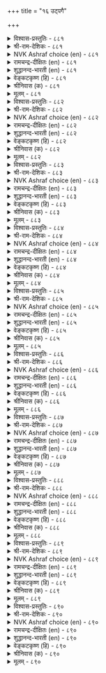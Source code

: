 +++
title = "१६ उट्पगै"

+++


<details><summary>विश्वास-प्रस्तुतिः - ८८१</summary>

निऴल्नीरुम् इऩ्ऩाद इऩ्ऩा तमर्नीरुम्
इऩ्ऩावाम् इऩ्ऩा सॆयिऩ्। ८८१
</details>

<details><summary>श्री-राम-देशिकः - ८८१</summary>

अधिकारः ८९. आन्तरवैरम्  
रोगप्रदे यदि जलच्छाये त्याज्ये यथा जनैः ।  
ज्ञातयो दुःखदास्तद्वत् त्यज्या ह्यान्तरवैरिणः ॥ ८८१॥
</details>

<details><summary>NVK Ashraf choice (en) - ८८१</summary>

०८८१
Even shade and water unwholesome can harm
Likewise one’s kinsmen if they hurt. * ((P.S. Sundaram))
(P.S. Sundaram)
</details>

<details><summary>रामचन्द्र-दीक्षितः (en) - ८८१</summary>

881 niḻaṉīrum iṉṉāta iṉṉā tamarnīrum  
iṉṉāvām iṉṉā ceyiṉ.

881\. Even shade and water, wholesome as they are, become pernicious where not needed; our kith and kin likewise are.  
</details>

<details><summary>शुद्धानन्द-भारती (en) - ८८१</summary>

1\. நிழல்நீரும் இன்னாத இன்னா தமர்நீரும்  
இன்னாவாம் இன்னா செயின்.  
Traitorous kinsmen will make you sad  
As water and shade do harm when bad.        881  
</details>

<details><summary>वेङ्कटकृष्ण (हि) - ८८१</summary>

881
छाया, जल भी हैं बुरे, जब करते हैं हानि ।  
स्वजन-भाव भी हैं बुरे, यदि देते हैं ग्लानि ॥
</details>

<details><summary>श्रीनिवास (क) - ८८१</summary>

881. तम्पॆरॆयबल्ल नॆळलू नीरू असुखकरवादरॆ अदरिन्द बाधॆयुण्टागुवुदु; अदे रीति बन्धुगळ स्वभाववु
अहितकरवागिद्दरॆ अदरिन्द कॆडुके सम्भविसुवुदु.

</details>

<details><summary>मूलम् - ८८१</summary>

निऴल्नीरुम् इऩ्ऩाद इऩ्ऩा तमर्नीरुम्
इऩ्ऩावाम् इऩ्ऩा सॆयिऩ्। ८८१
</details>

<details><summary>विश्वास-प्रस्तुतिः - ८८२</summary>

वाळ्बोल पगैवरै अञ्जऱ्क अञ्जुग
केळ्बोल् पगैवर् तॊडर्बु। ८८२
</details>

<details><summary>श्री-राम-देशिकः - ८८२</summary>

असितुल्यान् व्यक्तशत्रून् दृष्ट्वा भीतिः कुतो वृथा ।  
बन्धुवेषान् गूढशत्रून् दृष्ट्वा मेतव्य मेव हि ॥ ८८२॥
</details>

<details><summary>NVK Ashraf choice (en) - ८८२</summary>

०८८२
No need to fear an enemy wielding a sword.
Beware of enemies posing as friends. *
(K. Krishnaswamy & Vijaya Ramkumar)
</details>

<details><summary>रामचन्द्र-दीक्षितः (en) - ८८२</summary>

882 vāḷpōl pakaivarai añcaṟka añcuka  
kēḷpōl pakaivar toṭarpu.

882\. Be not afraid of open enemies with drawn swords; but beware of false friends.  
</details>

<details><summary>शुद्धानन्द-भारती (en) - ८८२</summary>

2\. வாள்போல் பகைவரை அஞ்சற்க அஞ்சுக  
கேள்போல் பகைவர் தொடர்பு.  
You need not sword-like kinsmen fear  
Fear foes who feign as kinsmen dear.        882  
</details>

<details><summary>वेङ्कटकृष्ण (हि) - ८८२</summary>

882
डरना मत उस शत्रु से, जो है खड्ग समान ।  
डर उस रिपु के मेल से, जो है मित्र समान ॥
</details>

<details><summary>श्रीनिवास (क) - ८८२</summary>

882. कत्तियन्तॆ बहिरङ्गवागिये प्रकटवागुव हगॆगळिगॆ अञ्जबारदु; आदरॆ गॆळॆयरन्तॆ प्रकटिसि ऒळगॆ हगॆ
साधिसुववर सम्बन्धद बग्गॆ अञ्जॆ बेकु.

</details>

<details><summary>मूलम् - ८८२</summary>

वाळ्बोल पगैवरै अञ्जऱ्क अञ्जुग
केळ्बोल् पगैवर् तॊडर्बु। ८८२
</details>

<details><summary>विश्वास-प्रस्तुतिः - ८८३</summary>

उट्पगै अञ्जित्तऱ् काक्क उलैविडत्तु
मट्पगैयिऩ् माणत् तॆऱुम्। ८८३
</details>

<details><summary>श्री-राम-देशिकः - ८८३</summary>

गूढशत्रुभयादात्मरक्षणं युज्यते सदा ।  
अन्यथा नाशमाप्नोति सूचीच्छिन्नघटो यथा ॥ ८८३॥
</details>

<details><summary>NVK Ashraf choice (en) - ८८३</summary>

०८८३
Guard against the foe within, lest he strike you
In times of peril like the potter's knife. *
(K. Kannan), (P.S. Sundaram)
</details>

<details><summary>रामचन्द्र-दीक्षितः (en) - ८८३</summary>

883 uṭpakai añcittaṟ kākka ulaiviṭattu  
maṭpakaiyiṉ māṇat teṟum.

883\. Guard yourselves against your enemies from within. In your trying hour they will undermine your strength, like the potter’s knife, cleaving the mind asunder.  
</details>

<details><summary>शुद्धानन्द-भारती (en) - ८८३</summary>

3\. உட்பகை அஞ்சித்தற் காக்க உலைவுஇடத்து  
மட்பகையின் மாணத் தெறும்.  
The secret foe in days evil  
Will cut you, beware, like potters' steel.        883  
</details>

<details><summary>वेङ्कटकृष्ण (हि) - ८८३</summary>

883
बचना अन्त: शत्रु से, उनके खा कर त्रास ।  
मिट्टी-छेदक ज्यों करें, थका देख वे नाश ॥
</details>

<details><summary>श्रीनिवास (क) - ८८३</summary>

883. ऒळ हगॆगॆ अञ्जि तन्नन्नु (तानु) कापाडिकॊळ्ळबेकु; इल्लवादरॆ कुम्बारन आयुधदन्तॆ, दुर्बलगळिगॆयल्लि, तप्पदॆ
अळिवु तरुत्तदॆ.

</details>

<details><summary>मूलम् - ८८३</summary>

उट्पगै अञ्जित्तऱ् काक्क उलैविडत्तु
मट्पगैयिऩ् माणत् तॆऱुम्। ८८३
</details>

<details><summary>विश्वास-प्रस्तुतिः - ८८४</summary>

मऩमाणा उट्पगै तोऩ्ऱिऩ् इऩमाणा
एदम् पलवुम् तरुम्। ८८४
</details>

<details><summary>श्री-राम-देशिकः - ८८४</summary>

असंस्कृतमनस्केन गूढवैरं भवेद्यदि ।  
बन्धुनाशकरान् दोषान् तदा प्राप्नोत्ययं जनः ॥ ८८४॥
</details>

<details><summary>NVK Ashraf choice (en) - ८८४</summary>

०८८४
When hidden hatreds lurk in the mind,
Myriad miseries manifest among kin. *
(Satguru Subramuniyaswami)
</details>

<details><summary>रामचन्द्र-दीक्षितः (en) - ८८४</summary>

884 maṉammāṇā uṭpakai tōṉṟiṉ iṉammāṇā  
ētam palavum tarum.

884\. The land is seething with dissensions when the foes from within, appear on the scene.  
</details>

<details><summary>शुद्धानन्द-भारती (en) - ८८४</summary>

4\. மனமாணா உட்பகை தோன்றின் இனமாணா  
ஏதம் பலவுந் தரும்.  
The evil-minded foe within  
Foments trouble, spoils kinsmen!        884  
</details>

<details><summary>वेङ्कटकृष्ण (हि) - ८८४</summary>

884
मन में बिना लगाव के, यदि हो अन्तवैंर ।  
बन्धु-भेद-कारक कई, करता है वह गैर ॥
</details>

<details><summary>श्रीनिवास (क) - ८८४</summary>

884. मनस्सु परिवर्तिसलागद ऒळहगॆयु अरसनिगॆ उण्टादरॆ, अवन सम्बन्धदवरल्लिये असमाधानवन्नु अदु
सृष्टिसि, हलवु दुःखगळन्नु अवनिगॆ तरुत्तदॆ.

</details>

<details><summary>मूलम् - ८८४</summary>

मऩमाणा उट्पगै तोऩ्ऱिऩ् इऩमाणा
एदम् पलवुम् तरुम्। ८८४
</details>

<details><summary>विश्वास-प्रस्तुतिः - ८८५</summary>

उऱल्मुऱैयाऩ् उट्पगै तोऩ्ऱिऩ् इऱल्मुऱैयाऩ्
एदम् पलवुम् तरुम्। ८८५
</details>

<details><summary>श्री-राम-देशिकः - ८८५</summary>

बान्धव्यमूलकं गूढवैरं भवेद्यदिः ।  
मरणान्तानि दुःखानि लभते तत एव सः ॥ ८८५॥
</details>

<details><summary>NVK Ashraf choice (en) - ८८५</summary>

०८८५
Hidden hatred amongst kinsman
Can cause all sorts of deadly sorrows. *
(Satguru Subramuniyaswami), (K. Krishnaswamy & Vijaya Ramkumar)
</details>

<details><summary>रामचन्द्र-दीक्षितः (en) - ८८५</summary>

885 uṟaṉmuṟaiyāṉ uṭpakai tōṉṟiṉ iṟalmuṟaiyāṉ  
ētam palavum tarum.

885\. Many evils dark as death befall a king, when his own kith and kin sow dissensions in the land.  
</details>

<details><summary>शुद्धानन्द-भारती (en) - ८८५</summary>

5\. உறல்முறையான் உட்பகை தோன்றின் இறல்முறையான்  
ஏதம் பலவுந் தரும்.  
A traitor among kinsmen will  
Bring life-endangering evil.        885  
</details>

<details><summary>वेङ्कटकृष्ण (हि) - ८८५</summary>

885
यदि होता बन्धुत्व में, कोई अन्तवैंर ।  
मृत्युजनक जो सो कई, करता है वह गैर ॥
</details>

<details><summary>श्रीनिवास (क) - ८८५</summary>

885. (दॊरॆयादवनिगॆ) तन्न सम्बन्धदवरल्लिये बळहगॆयु काणिसिकॊण्डरॆ, अळिवु तरुवन्थ हलवु दुःखगळन्नु
उण्टुमाडुत्तदॆ.

</details>

<details><summary>मूलम् - ८८५</summary>

उऱल्मुऱैयाऩ् उट्पगै तोऩ्ऱिऩ् इऱल्मुऱैयाऩ्
एदम् पलवुम् तरुम्। ८८५
</details>

<details><summary>विश्वास-प्रस्तुतिः - ८८६</summary>

ऒऩ्ऱामै ऒऩ्ऱियार् कट्पडिऩ् ऎञ्ञाऩ्ऱुम्
पॊऩ्ऱामै ऒऩ्ऱल् अरिदु। ८८६
</details>

<details><summary>श्री-राम-देशिकः - ८८६</summary>

स्वाश्रितेष्वान्तरं वैरं यः कश्चित्कुरुते यदि ।  
न तस्य मरणाभावो भविष्यति कदाचन ॥ ८८६॥
</details>

<details><summary>NVK Ashraf choice (en) - ८८६</summary>

०८८६
Unanimity will disappear for ever
Once disunity arises within a union.
(N.V.K. Ashraf)
</details>

<details><summary>रामचन्द्र-दीक्षितः (en) - ८८६</summary>

886 oṉṟāmai oṉṟiyār kaṇpaṭiṉ eññāṉṟum  
poṉṟāmai oṉṟal aritu.

886\. If kinsmen were to play to the traitor it would be difficult to escape death.  
</details>

<details><summary>शुद्धानन्द-भारती (en) - ८८६</summary>

6\. ஒன்றாமை ஒன்றியார் கட்படின் எஞ்ஞான்றும்  
பொன்றாமை ஒன்றல் அரிது.  
Discord in kings' circle entails  
Life-destroying deadly evils.        886  
</details>

<details><summary>वेङ्कटकृष्ण (हि) - ८८६</summary>

886
आश्रित लोगों से निजी, यदि होता है वैर ।  
सदा असंभव तो रहा, बचना नाश-बगैर ॥
</details>

<details><summary>श्रीनिवास (क) - ८८६</summary>

886. तन्न सम्बन्धिगळादवरल्लॆ हगॆयु एर्पट्टरॆ, अरसनादवनिगॆ दुःखकरवाद मरणवु निश्चय.

</details>

<details><summary>मूलम् - ८८६</summary>

ऒऩ्ऱामै ऒऩ्ऱियार् कट्पडिऩ् ऎञ्ञाऩ्ऱुम्
पॊऩ्ऱामै ऒऩ्ऱल् अरिदु। ८८६
</details>

<details><summary>विश्वास-प्रस्तुतिः - ८८७</summary>

सॆप्पिऩ् पुणर्चिबोल् कूडिऩुम् कूडादे
उट्पगै उऱ्ऱ कुडि। ८८७
</details>

<details><summary>श्री-राम-देशिकः - ८८७</summary>

बहिर्यथा ताम्रखण्डौ युक्तौ स्यातां न चान्तरा ।  
तथाऽन्तःशत्रवोऽन्योन्यं बहिर्युक्तौ न वै हृदा ॥ ८८७॥
</details>

<details><summary>NVK Ashraf choice (en) - ८८७</summary>

०८८७
A house that harbours hatred, like a vial and its lid,
Seems one but comes apart. *
(P.S. Sundaram), (Satguru Subramuniyaswami)
</details>

<details><summary>रामचन्द्र-दीक्षितः (en) - ८८७</summary>

887 ceppiṉ puṇarccipōl kūṭiṉum kūṭātē  
uṭpakai uṟṟa kuṭi.

887\. There will be no real union in a house divided. The apparent unity is like the appearance of the casket and the lid seen as one.  
</details>

<details><summary>शुद्धानन्द-भारती (en) - ८८७</summary>

7\. செப்பின் புணர்ச்சிபோல் கூடினும் கூடாதே  
உட்பகை உற்ற குடி.  
A house hiding hostiles in core  
Just seems on like the lid in jar.        887  
</details>

<details><summary>वेङ्कटकृष्ण (हि) - ८८७</summary>

887
डब्बा-ढक्कन योग सम, रहने पर भी मेल ।  
गृह में अन्तवैंर हो, तो होगा नहिं मेल ॥
</details>

<details><summary>श्रीनिवास (क) - ८८७</summary>

887. भरणियु तन्न मुच्चळदॊन्दिगॆ कूडियू कूडिकॊळ्ळदन्तॆ इरुत्तदॆ; अदे रीति ऒळहगॆ एर्पट्ट कुटुम्बवू
तोरिकॆगॆ कूडिकॊण्डिद्दरू अन्तरङ्ग सामरस्यविरुवुदिल्ल.

</details>

<details><summary>मूलम् - ८८७</summary>

सॆप्पिऩ् पुणर्चिबोल् कूडिऩुम् कूडादे
उट्पगै उऱ्ऱ कुडि। ८८७
</details>

<details><summary>विश्वास-प्रस्तुतिः - ८८८</summary>

अरम्बॊरुद पॊऩ्पोलत् तेयुम् उरम्बॊरुदु
उट्पगै उऱ्ऱ कुडि। ८८८
</details>

<details><summary>श्री-राम-देशिकः - ८८८</summary>

अन्तर्विरोधिनां वंशो बलहीनः क्रमाद् भवेत् ।  
अयःपिण्डः कृपाणेन घृष्टो नाशं व्रजेद्यथा ॥ ८८८॥
</details>

<details><summary>NVK Ashraf choice (en) - ८८८</summary>

०८८८
A family with internal frictions wears out
And loses its strength like gold being filed. *
(W.H. Drew and J. Lazarus)
</details>

<details><summary>रामचन्द्र-दीक्षितः (en) - ८८८</summary>

888 aramporuta poṉpōlat tēyum uramporutu  
uṭpakai uṟṟa kuṭi.

888\. The family torn with internal dissensions dwindles in strength just like pure gold filed away by an iron file.  
</details>

<details><summary>शुद्धानन्द-भारती (en) - ८८८</summary>

8\. அரம்பொருத பொன்போலத் தேயும் உரம்பொருது  
உட்பகை உற்ற குடி.  
By secret spite the house wears out  
Like gold crumbling by file's contact.        888  
</details>

<details><summary>वेङ्कटकृष्ण (हि) - ८८८</summary>

888
रेती से घिस कर यथा, लोहा होता क्षीण ।  
गृह भी अन्तवैंर से, होता है बलहीन ॥
</details>

<details><summary>श्रीनिवास (क) - ८८८</summary>

888. ऒळहगॆयुण्टाद संसारवु अरदिन्द तेयल्मट्ट कब्बिणदन्तॆ बलवन्नु किळिदुकॊण्डु दुर्बलवागुत्तदॆ.

</details>

<details><summary>मूलम् - ८८८</summary>

अरम्बॊरुद पॊऩ्पोलत् तेयुम् उरम्बॊरुदु
उट्पगै उऱ्ऱ कुडि। ८८८
</details>

<details><summary>विश्वास-प्रस्तुतिः - ८८९</summary>

ऎट्पग वऩ्ऩ सिऱुमैत्ते आयिऩुम्
उट्पगै उळ्ळदाङ् गेडु। ८८९
</details>

<details><summary>श्री-राम-देशिकः - ८८९</summary>

स्वल्पमप्यान्तरं वैरं लोके भग्नतिलोपमम् ।  
कुलनाशकरानिष्टं महान्तं जनयेत् किल ॥ ८८९॥
</details>

<details><summary>NVK Ashraf choice (en) - ८८९</summary>

०८८९
Even a dissent as small as a seed,
Can trigger that destructive internal hatred.
(N.V.K. Ashraf)
</details>

<details><summary>रामचन्द्र-दीक्षितः (en) - ८८९</summary>

889 eṭpakavu aṉṉa ciṟumaittē āyiṉum  
uṭpakai uḷḷatām kēṭu.

889\. Internal hostility little as it is, like a tiny seed, hides within a mighty evil.  
</details>

<details><summary>शुद्धानन्द-भारती (en) - ८८९</summary>

9\. எட்பக வன்ன சிறுமைத்தே ஆயினும்  
உட்பகை உள்ளதாம் கேடு.  
Ruin lurks in enmity  
As slit in sesame though it be.        889  
</details>

<details><summary>वेङ्कटकृष्ण (हि) - ८८९</summary>

889
अति छोटा ही क्यों न हो, तिल में यथा दरार ।  
फिर भी अन्तवैंर तो, है ही विनाशकार ॥
</details>

<details><summary>श्रीनिवास (क) - ८८९</summary>

889. ऎळ्ळिन कणदष्टु अति किरिदाद ऒळ हगॆ सुळिदरू कूड (आ नंशवु) केडिन दारि तुळियुत्तदॆ.

</details>

<details><summary>मूलम् - ८८९</summary>

ऎट्पग वऩ्ऩ सिऱुमैत्ते आयिऩुम्
उट्पगै उळ्ळदाङ् गेडु। ८८९
</details>

<details><summary>विश्वास-प्रस्तुतिः - ८९०</summary>

उडम्बाडु इलादवर् वाऴ्क्कै कुडङ्गरुळ्
पाम्बोडु उडऩुऱैन् दऱ्ऱु। ८९०
</details>

<details><summary>श्री-राम-देशिकः - ८९०</summary>

लोके भिन्नमनस्तत्त्वैर्मानवैस्सह जीवनम् ।  
एकत्रैव गृहे सर्पैः सहवाससमं भवेत् ॥ ८९०॥
</details>

<details><summary>NVK Ashraf choice (en) - ८९०</summary>

०८९०
To partner one with a hidden hate
Is to share a hut with a cobra.
(P.S. Sundaram)
</details>

<details><summary>रामचन्द्र-दीक्षितः (en) - ८९०</summary>

890 uṭampāṭu ilātavar vāḻkkai kuṭaṅkaruḷ  
pāmpōṭu uṭaṉuṟain taṟṟu.

890\. Dwelling among men of hidden hate is like dwelling in a hamlet which harbours a snake.  
</details>

<details><summary>शुद्धानन्द-भारती (en) - ८९०</summary>

10\. உடம்பாடு இலாதவர் வாழ்க்கை குடங்கருள்  
பாம்போடு உடனுறைந் தற்று.  
Dwell with traitors that hate in heart  
Is dwelling with snake in selfsame hut.        890  
</details>

<details><summary>वेङ्कटकृष्ण (हि) - ८९०</summary>

890
जिनसे मन मिलता नहीं, जीवन उनके संग ।  
एक झोंपड़ी में यथा, रहना सहित भुजंग ॥
</details>

<details><summary>श्रीनिवास (क) - ८९०</summary>

890. मनस्सिनल्लि ऒडुम्बडिकॆ इल्लदवर सहबाळ्वॆयु, ऒन्दे गुडिसिलॊळगॆ हाविनॊन्दिगॆ कूडि बाळिदन्तॆ.
</details>

<details><summary>मूलम् - ८९०</summary>

उडम्बाडु इलादवर् वाऴ्क्कै कुडङ्गरुळ्
पाम्बोडु उडऩुऱैन् दऱ्ऱु। ८९०
</details>

